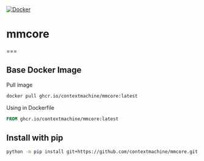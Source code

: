 [![Docker](https://github.com/contextmachine/mmcore/actions/workflows/docker-publish.yml/badge.svg?branch=master)](https://github.com/contextmachine/mmcore/actions/workflows/docker-publish.yml)
# mmcore
===

## Base Docker Image

Pull image
```bash
docker pull ghcr.io/contextmachine/mmcore:latest
```
Using in Dockerfile
```dockerfile
FROM ghcr.io/contextmachine/mmcore:latest
```
## Install with pip
```bash
python -m pip install git+https://github.com/contextmachine/mmcore.git
```
